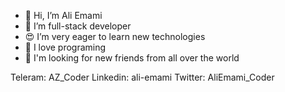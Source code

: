- 👋 Hi, I’m Ali Emami
- 👀 I’m full-stack developer
- 😍 I’m very eager to learn new technologies
- 💞️ I love programing
- 👀 I'm looking for new friends from all over the world

Teleram: AZ_Coder
Linkedin: ali-emami
Twitter: AliEmami_Coder
